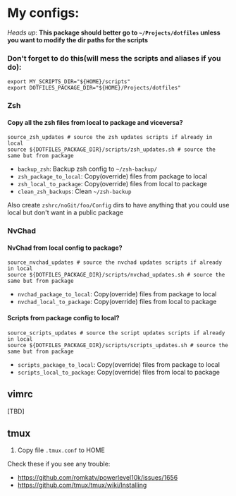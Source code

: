 # My configs:

*Heads up*: **This package should better go to `~/Projects/dotfiles` unless you want to modify the dir paths for the scripts**

### Don't forget to do this(will mess the scripts and aliases if you do):

```
export MY_SCRIPTS_DIR="${HOME}/scripts"
export DOTFILES_PACKAGE_DIR="${HOME}/Projects/dotfiles"
```

### Zsh

#### Copy all the zsh files from local to package and viceversa?


```
source_zsh_updates # source the zsh updates scripts if already in local
source ${DOTFILES_PACKAGE_DIR}/scripts/zsh_updates.sh # source the same but from package
```
* `backup_zsh`: Backup zsh config to `~/zsh-backup/`
* `zsh_package_to_local`: Copy(override) files from package to local
* `zsh_local_to_package`: Copy(override) files from local to package
* `clean_zsh_backups`: Clean `~/zsh-backup`

Also create `zshrc/noGit/foo/Config` dirs to have anything that you could use local but don't want in a public package

### NvChad

#### NvChad from local config to package?

```
source_nvchad_updates # source the nvchad updates scripts if already in local
source ${DOTFILES_PACKAGE_DIR}/scripts/nvchad_updates.sh # source the same but from package
```
* `nvchad_package_to_local`: Copy(override) files from package to local
* `nvchad_local_to_package`: Copy(override) files from local to package

#### Scripts from package config to local?

```
source_scripts_updates # source the script updates scripts if already in local
source ${DOTFILES_PACKAGE_DIR}/scripts/scripts_updates.sh # source the same but from package
```
* `scripts_package_to_local`: Copy(override) files from package to local
* `scripts_local_to_package`: Copy(override) files from local to package


## vimrc
[TBD]

## tmux

1. Copy file `.tmux.conf` to HOME

Check these if you see any trouble:
* https://github.com/romkatv/powerlevel10k/issues/1656
* https://github.com/tmux/tmux/wiki/Installing
